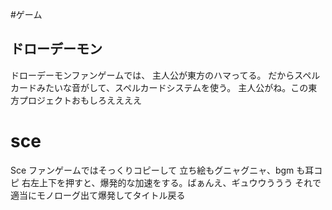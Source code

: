 #ゲーム

## ドローデーモン
ドローデーモンファンゲームでは、
主人公が東方のハマってる。
だからスペルカードみたいな音がして、スペルカードシステムを使う。
主人公がね。この東方プロジェクトおもしろええええ
# sce
Sce ファンゲームではそっくりコピーして
立ち絵もグニャグニャ、bgm も耳コピ
右左上下を押すと、爆発的な加速をする。ばぁんえ、ギュウウううう
それで適当にモノローグ出て爆発してタイトル戻る